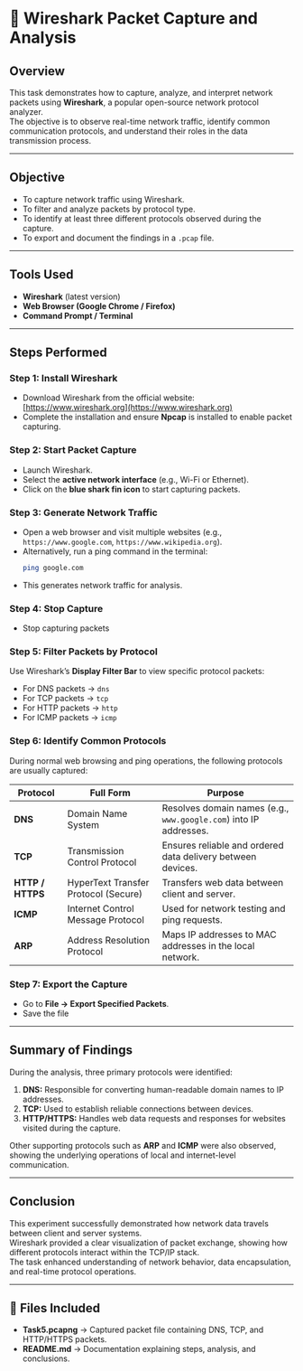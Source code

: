 # 🧾 Wireshark Packet Capture and Analysis

##  Overview
This task demonstrates how to capture, analyze, and interpret network packets using **Wireshark**, a popular open-source network protocol analyzer.  
The objective is to observe real-time network traffic, identify common communication protocols, and understand their roles in the data transmission process.

---

##  Objective
- To capture network traffic using Wireshark.  
- To filter and analyze packets by protocol type.  
- To identify at least three different protocols observed during the capture.  
- To export and document the findings in a `.pcap` file.

---

## Tools Used
- **Wireshark** (latest version)
- **Web Browser (Google Chrome / Firefox)**
- **Command Prompt / Terminal**

---

##  Steps Performed

### Step 1: Install Wireshark
- Download Wireshark from the official website: [https://www.wireshark.org](https://www.wireshark.org)
- Complete the installation and ensure **Npcap** is installed to enable packet capturing.

### Step 2: Start Packet Capture
- Launch Wireshark.  
- Select the **active network interface** (e.g., Wi-Fi or Ethernet).  
- Click on the **blue shark fin icon** to start capturing packets.

### Step 3: Generate Network Traffic
- Open a web browser and visit multiple websites (e.g., `https://www.google.com`, `https://www.wikipedia.org`).  
- Alternatively, run a ping command in the terminal:
  ```bash
  ping google.com
  ```
- This generates network traffic for analysis.

### Step 4: Stop Capture
- Stop capturing packets

### Step 5: Filter Packets by Protocol
Use Wireshark’s **Display Filter Bar** to view specific protocol packets:
- For DNS packets → `dns`
- For TCP packets → `tcp`
- For HTTP packets → `http`
- For ICMP packets → `icmp`

### Step 6: Identify Common Protocols
During normal web browsing and ping operations, the following protocols are usually captured:

| **Protocol** | **Full Form** | **Purpose** |
|---------------|----------------|--------------|
| **DNS** | Domain Name System | Resolves domain names (e.g., `www.google.com`) into IP addresses. |
| **TCP** | Transmission Control Protocol | Ensures reliable and ordered data delivery between devices. |
| **HTTP / HTTPS** | HyperText Transfer Protocol (Secure) | Transfers web data between client and server. |
| **ICMP** | Internet Control Message Protocol | Used for network testing and ping requests. |
| **ARP** | Address Resolution Protocol | Maps IP addresses to MAC addresses in the local network. |

### Step 7: Export the Capture
- Go to **File → Export Specified Packets**.  
- Save the file 

---

##  Summary of Findings
During the analysis, three primary protocols were identified:
1. **DNS:** Responsible for converting human-readable domain names to IP addresses.  
2. **TCP:** Used to establish reliable connections between devices.  
3. **HTTP/HTTPS:** Handles web data requests and responses for websites visited during the capture.  

Other supporting protocols such as **ARP** and **ICMP** were also observed, showing the underlying operations of local and internet-level communication.

---

##  Conclusion
This experiment successfully demonstrated how network data travels between client and server systems.  
Wireshark provided a clear visualization of packet exchange, showing how different protocols interact within the TCP/IP stack.  
The task enhanced understanding of network behavior, data encapsulation, and real-time protocol operations.

---

## 💾 Files Included
- **Task5.pcapng** → Captured packet file containing DNS, TCP, and HTTP/HTTPS packets.  
- **README.md** → Documentation explaining steps, analysis, and conclusions.
